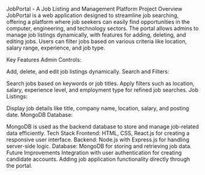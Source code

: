 JobPortal - A Job Listing and Management Platform
Project Overview
JobPortal is a web application designed to streamline job searching, offering a platform where job seekers can easily find opportunities in the computer, engineering, and technology sectors. The portal allows admins to manage job listings dynamically, with features for adding, deleting, and editing jobs. Users can filter jobs based on various criteria like location, salary range, experience, and job type.

Key Features
Admin Controls:

Add, delete, and edit job listings dynamically.
Search and Filters:

Search jobs based on keywords or job titles.
Apply filters such as location, salary, experience level, and employment type for refined job searches.
Job Listings:

Display job details like title, company name, location, salary, and posting date.
MongoDB Database:

MongoDB is used as the backend database to store and manage job-related data efficiently.
Tech Stack
Frontend: HTML, CSS, React.js for creating a responsive user interface.
Backend: Node.js with Express.js for handling server-side logic.
Database: MongoDB for storing and retrieving job data.
Future Improvements
Integration with user authentication for creating candidate accounts.
Adding job application functionality directly through the portal.
